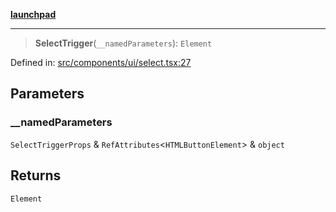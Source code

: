 [**launchpad**](index.md)

***

> **SelectTrigger**(`__namedParameters`): `Element`

Defined in: [src/components/ui/select.tsx:27](https://github.com/victorbratov/launchpad/blob/6dd13cd77753e59ec2a031fc7279545899826925/src/components/ui/select.tsx#L27)

## Parameters

### \_\_namedParameters

`SelectTriggerProps` & `RefAttributes`\<`HTMLButtonElement`\> & `object`

## Returns

`Element`
